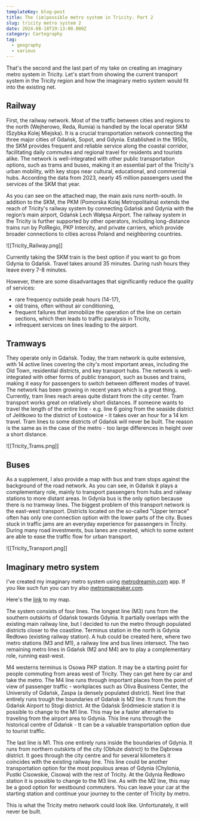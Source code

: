 ```yaml
---
templateKey: blog-post
title: The (im)possible metro system in Tricity. Part 2
slug: tricity metro system 2
date: 2024-08-18T19:13:00.000Z
category: Cartography
tag:
  - geography
  - various
---
```

That's the second and the last part of my take on creating an imaginary metro system in Tricity. Let's start from showing the current transport system in the Tricity region and how the imaginary metro system would fit into the existing net.

## Railway 

First, the railway network. Most of the traffic between cities and regions to the north (Wejherowo, Reda, Rumia) is handled by the local operator SKM (Szybka Kolej Miejska). It is a crucial transportation network connecting the three major cities of Gdańsk, Sopot, and Gdynia. Established in the 1950s, the SKM provides frequent and reliable service along the coastal corridor, facilitating daily commutes and regional travel for residents and tourists alike. The network is well-integrated with other public transportation options, such as trams and buses, making it an essential part of the Tricity's urban mobility, with key stops near cultural, educational, and commercial hubs. According the data from 2023, nearly 45 million passengers used the services of the SKM that year.

As you can see on the attached map, the main axis runs north-south. In addition to the SKM, the PKM (Pomorska Kolej Metropolitalna) extends the reach of Tricity's railway system by connecting Gdańsk and Gdynia with the region’s main airport, Gdańsk Lech Wałęsa Airport. The railway system in the Tricity is further supported by other operators, including long-distance trains run by PolRegio, PKP Intercity, and private carriers, which provide broader connections to cities across Poland and neighboring countries.


![[Tricity_Railway.png]]

Currently taking the SKM train is the best option if you want to go from Gdynia to Gdańsk. Travel takes around 35 minutes. During rush hours they leave every 7-8 minutes. 

However, there are some disadvantages that significantly reduce the quality of services:
- rare frequency outside peak hours (14-17),
- old trains, often without air conditioning,
- frequent failures that immobilize the operation of the line on certain sections, which then leads to traffic paralysis in Tricity,
- infrequent services on lines leading to the airport.

## Tramways

They operate only in Gdańsk. Today, the tram network is quite extensive, with 14 active lines covering the city's most important areas, including the Old Town, residential districts, and key transport hubs. The network is well-integrated with other forms of public transport, such as buses and trains, making it easy for passengers to switch between different modes of travel. The network has been growing in recent years which is a great thing. Currently, tram lines reach areas quite distant from the city center. 
Tram transport works great on relatively short distances. If someone wants to travel the length of the entire line - e.g. line 6 going from the seaside district of Jelitkowo to the district of Łostowice - it takes over an hour for a 14 km travel. 
Tram lines to some districts of Gdańsk will never be built. The reason is the same as in the case of the metro - too large differences in height over a short distance.

![[Tricity_Trams.png]]
## Buses

As a supplement, I also provide a map with bus and tram stops against the background of the road network. As you can see, in Gdańsk it plays a complementary role, mainly to transport passengers from hubs and railway stations to more distant areas. In Gdynia bus is the only option because there is no tramway lines. The biggest problem of this transport network is the east-west transport. Districts located on the so-called "Upper terrace" often has only one connection option with the lower parts of the city. Buses stuck in traffic jams are an everyday experience for passengers in Tricity. During many road investments, bus lanes are created, which to some extent are able to ease the traffic flow for urban transport.

![[Tricity_Transport.png]]
## Imaginary metro system

I've created my imaginary metro system using <a href="https://metrodreamin.com">metrodreamin.com</a> app. If you like such fun you can try also <a href="https://metromapmaker.com/">metromapmaker.com</a>.

Here's the <a href="https://metrodreamin.com/edit/djBWQkk0amd2SmY2cTlKekJSb0xOWTdvTkxBM3ww">link</a> to my map. 

The system consists of four lines. The longest line (M3) runs from the southern outskirts of Gdańsk towards Gdynia. It partially overlaps with the existing main railway line, but I decided to run the metro through populated districts closer to the coastline. Terminus station in the north is Gdynia Redłowo (existing railway station). A hub could be created here, where two metro stations (M3 and M1), a railway line and bus lines intersect. The two remaining metro lines in Gdańsk (M2 and M4) are to play a complementary role, running east-west.

M4 westerns terminus is Osowa PKP station. It may be a starting point for people commuting from areas west of Tricity. They can get here by car and take the metro. The M4 line runs through important places from the point of view of passenger traffic - workplaces such as Oliva Business Center, the University of Gdańsk, Zaspa (a densely populated district). Next line that entirely runs trough the boundaries of Gdańsk is M2 line. It runs from the Gdańsk Airport to Stogi district. At the Gdańsk Śródmieście station it is possible to change to the M1 line. This may be a faster alternative to traveling from the airport area to Gdynia. This line runs through the historical centre of Gdańsk - tt can be a valuable transportation option due to tourist traffic.

The last line is M1. This one entirely runs inside the boundaries of Gdynia. It runs from northern outskirts of the city (Obłuże district) to the Dąbrowa district. It goes through the city centre and for several kilometers it coincides with the existing railway line. This line could be another transportation option for the most populous areas of Gdynia (Chylonia, Pustki Cisowskie, Cisowa) with the rest of Tricity. At the Gdynia Redłowo station it is possible to change to the M3 line. As with the M2 line, this may be a good option for westbound commuters. You can leave your car at the starting station and continue your journey to the center of Tricity by metro.

This is what the Tricity metro network could look like. Unfortunately, it will never be built.
